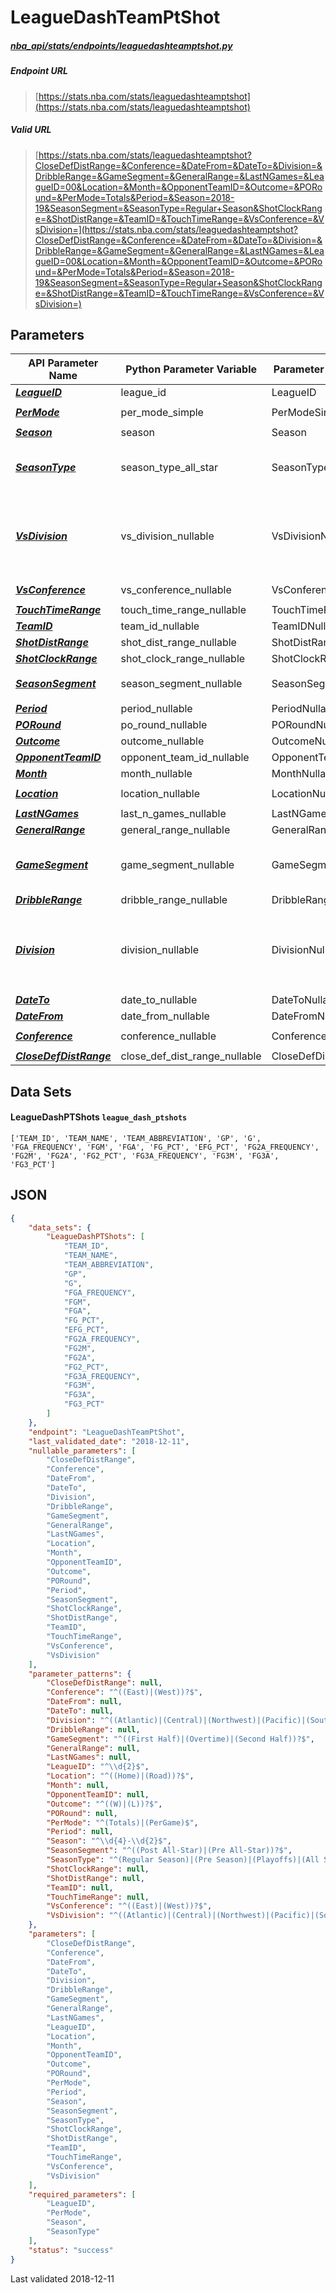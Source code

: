 # LeagueDashTeamPtShot
##### [nba_api/stats/endpoints/leaguedashteamptshot.py](https://github.com/swar/nba_api/blob/master/nba_api/stats/endpoints/leaguedashteamptshot.py)

##### Endpoint URL
>[https://stats.nba.com/stats/leaguedashteamptshot](https://stats.nba.com/stats/leaguedashteamptshot)

##### Valid URL
>[https://stats.nba.com/stats/leaguedashteamptshot?CloseDefDistRange=&Conference=&DateFrom=&DateTo=&Division=&DribbleRange=&GameSegment=&GeneralRange=&LastNGames=&LeagueID=00&Location=&Month=&OpponentTeamID=&Outcome=&PORound=&PerMode=Totals&Period=&Season=2018-19&SeasonSegment=&SeasonType=Regular+Season&ShotClockRange=&ShotDistRange=&TeamID=&TouchTimeRange=&VsConference=&VsDivision=](https://stats.nba.com/stats/leaguedashteamptshot?CloseDefDistRange=&Conference=&DateFrom=&DateTo=&Division=&DribbleRange=&GameSegment=&GeneralRange=&LastNGames=&LeagueID=00&Location=&Month=&OpponentTeamID=&Outcome=&PORound=&PerMode=Totals&Period=&Season=2018-19&SeasonSegment=&SeasonType=Regular+Season&ShotClockRange=&ShotDistRange=&TeamID=&TouchTimeRange=&VsConference=&VsDivision=)

## Parameters
API Parameter Name | Python Parameter Variable | Parameter Mapping Class | Pattern | Required | Nullable
------------ | ------------ | ------------ | :-----------: | :---: | :---:
[_**LeagueID**_](https://github.com/swar/nba_api/blob/master/docs/nba_api/stats/library/parameters.md#LeagueID) | league_id | LeagueID | `^\d{2}$` | `Y` |  | 
[_**PerMode**_](https://github.com/swar/nba_api/blob/master/docs/nba_api/stats/library/parameters.md#PerMode) | per_mode_simple | PerModeSimple | `^(Totals)\|(PerGame)$` | `Y` |  | 
[_**Season**_](https://github.com/swar/nba_api/blob/master/docs/nba_api/stats/library/parameters.md#Season) | season | Season | `^\d{4}-\d{2}$` | `Y` |  | 
[_**SeasonType**_](https://github.com/swar/nba_api/blob/master/docs/nba_api/stats/library/parameters.md#SeasonType) | season_type_all_star | SeasonTypeAllStar | `^(Regular Season)\|(Pre Season)\|(Playoffs)\|(All Star)$` | `Y` |  | 
[_**VsDivision**_](https://github.com/swar/nba_api/blob/master/docs/nba_api/stats/library/parameters.md#VsDivision) | vs_division_nullable | VsDivisionNullable | `^((Atlantic)\|(Central)\|(Northwest)\|(Pacific)\|(Southeast)\|(Southwest)\|(East)\|(West))?$` |  | `Y` | 
[_**VsConference**_](https://github.com/swar/nba_api/blob/master/docs/nba_api/stats/library/parameters.md#VsConference) | vs_conference_nullable | VsConferenceNullable | `^((East)\|(West))?$` |  | `Y` | 
[_**TouchTimeRange**_](https://github.com/swar/nba_api/blob/master/docs/nba_api/stats/library/parameters.md#TouchTimeRange) | touch_time_range_nullable | TouchTimeRangeNullable |  |  | `Y` | 
[_**TeamID**_](https://github.com/swar/nba_api/blob/master/docs/nba_api/stats/library/parameters.md#TeamID) | team_id_nullable | TeamIDNullable |  |  | `Y` | 
[_**ShotDistRange**_](https://github.com/swar/nba_api/blob/master/docs/nba_api/stats/library/parameters.md#ShotDistRange) | shot_dist_range_nullable | ShotDistRangeNullable |  |  | `Y` | 
[_**ShotClockRange**_](https://github.com/swar/nba_api/blob/master/docs/nba_api/stats/library/parameters.md#ShotClockRange) | shot_clock_range_nullable | ShotClockRangeNullable |  |  | `Y` | 
[_**SeasonSegment**_](https://github.com/swar/nba_api/blob/master/docs/nba_api/stats/library/parameters.md#SeasonSegment) | season_segment_nullable | SeasonSegmentNullable | `^((Post All-Star)\|(Pre All-Star))?$` |  | `Y` | 
[_**Period**_](https://github.com/swar/nba_api/blob/master/docs/nba_api/stats/library/parameters.md#Period) | period_nullable | PeriodNullable |  |  | `Y` | 
[_**PORound**_](https://github.com/swar/nba_api/blob/master/docs/nba_api/stats/library/parameters.md#PORound) | po_round_nullable | PORoundNullable |  |  | `Y` | 
[_**Outcome**_](https://github.com/swar/nba_api/blob/master/docs/nba_api/stats/library/parameters.md#Outcome) | outcome_nullable | OutcomeNullable | `^((W)\|(L))?$` |  | `Y` | 
[_**OpponentTeamID**_](https://github.com/swar/nba_api/blob/master/docs/nba_api/stats/library/parameters.md#OpponentTeamID) | opponent_team_id_nullable | OpponentTeamIDNullable |  |  | `Y` | 
[_**Month**_](https://github.com/swar/nba_api/blob/master/docs/nba_api/stats/library/parameters.md#Month) | month_nullable | MonthNullable |  |  | `Y` | 
[_**Location**_](https://github.com/swar/nba_api/blob/master/docs/nba_api/stats/library/parameters.md#Location) | location_nullable | LocationNullable | `^((Home)\|(Road))?$` |  | `Y` | 
[_**LastNGames**_](https://github.com/swar/nba_api/blob/master/docs/nba_api/stats/library/parameters.md#LastNGames) | last_n_games_nullable | LastNGamesNullable |  |  | `Y` | 
[_**GeneralRange**_](https://github.com/swar/nba_api/blob/master/docs/nba_api/stats/library/parameters.md#GeneralRange) | general_range_nullable | GeneralRangeNullable |  |  | `Y` | 
[_**GameSegment**_](https://github.com/swar/nba_api/blob/master/docs/nba_api/stats/library/parameters.md#GameSegment) | game_segment_nullable | GameSegmentNullable | `^((First Half)\|(Overtime)\|(Second Half))?$` |  | `Y` | 
[_**DribbleRange**_](https://github.com/swar/nba_api/blob/master/docs/nba_api/stats/library/parameters.md#DribbleRange) | dribble_range_nullable | DribbleRangeNullable |  |  | `Y` | 
[_**Division**_](https://github.com/swar/nba_api/blob/master/docs/nba_api/stats/library/parameters.md#Division) | division_nullable | DivisionNullable | `^((Atlantic)\|(Central)\|(Northwest)\|(Pacific)\|(Southeast)\|(Southwest)\|(East)\|(West))?$` |  | `Y` | 
[_**DateTo**_](https://github.com/swar/nba_api/blob/master/docs/nba_api/stats/library/parameters.md#DateTo) | date_to_nullable | DateToNullable |  |  | `Y` | 
[_**DateFrom**_](https://github.com/swar/nba_api/blob/master/docs/nba_api/stats/library/parameters.md#DateFrom) | date_from_nullable | DateFromNullable |  |  | `Y` | 
[_**Conference**_](https://github.com/swar/nba_api/blob/master/docs/nba_api/stats/library/parameters.md#Conference) | conference_nullable | ConferenceNullable | `^((East)\|(West))?$` |  | `Y` | 
[_**CloseDefDistRange**_](https://github.com/swar/nba_api/blob/master/docs/nba_api/stats/library/parameters.md#CloseDefDistRange) | close_def_dist_range_nullable | CloseDefDistRangeNullable |  |  | `Y` | 

## Data Sets
#### LeagueDashPTShots `league_dash_ptshots`
```text
['TEAM_ID', 'TEAM_NAME', 'TEAM_ABBREVIATION', 'GP', 'G', 'FGA_FREQUENCY', 'FGM', 'FGA', 'FG_PCT', 'EFG_PCT', 'FG2A_FREQUENCY', 'FG2M', 'FG2A', 'FG2_PCT', 'FG3A_FREQUENCY', 'FG3M', 'FG3A', 'FG3_PCT']
```


## JSON
```json
{
    "data_sets": {
        "LeagueDashPTShots": [
            "TEAM_ID",
            "TEAM_NAME",
            "TEAM_ABBREVIATION",
            "GP",
            "G",
            "FGA_FREQUENCY",
            "FGM",
            "FGA",
            "FG_PCT",
            "EFG_PCT",
            "FG2A_FREQUENCY",
            "FG2M",
            "FG2A",
            "FG2_PCT",
            "FG3A_FREQUENCY",
            "FG3M",
            "FG3A",
            "FG3_PCT"
        ]
    },
    "endpoint": "LeagueDashTeamPtShot",
    "last_validated_date": "2018-12-11",
    "nullable_parameters": [
        "CloseDefDistRange",
        "Conference",
        "DateFrom",
        "DateTo",
        "Division",
        "DribbleRange",
        "GameSegment",
        "GeneralRange",
        "LastNGames",
        "Location",
        "Month",
        "OpponentTeamID",
        "Outcome",
        "PORound",
        "Period",
        "SeasonSegment",
        "ShotClockRange",
        "ShotDistRange",
        "TeamID",
        "TouchTimeRange",
        "VsConference",
        "VsDivision"
    ],
    "parameter_patterns": {
        "CloseDefDistRange": null,
        "Conference": "^((East)|(West))?$",
        "DateFrom": null,
        "DateTo": null,
        "Division": "^((Atlantic)|(Central)|(Northwest)|(Pacific)|(Southeast)|(Southwest)|(East)|(West))?$",
        "DribbleRange": null,
        "GameSegment": "^((First Half)|(Overtime)|(Second Half))?$",
        "GeneralRange": null,
        "LastNGames": null,
        "LeagueID": "^\\d{2}$",
        "Location": "^((Home)|(Road))?$",
        "Month": null,
        "OpponentTeamID": null,
        "Outcome": "^((W)|(L))?$",
        "PORound": null,
        "PerMode": "^(Totals)|(PerGame)$",
        "Period": null,
        "Season": "^\\d{4}-\\d{2}$",
        "SeasonSegment": "^((Post All-Star)|(Pre All-Star))?$",
        "SeasonType": "^(Regular Season)|(Pre Season)|(Playoffs)|(All Star)$",
        "ShotClockRange": null,
        "ShotDistRange": null,
        "TeamID": null,
        "TouchTimeRange": null,
        "VsConference": "^((East)|(West))?$",
        "VsDivision": "^((Atlantic)|(Central)|(Northwest)|(Pacific)|(Southeast)|(Southwest)|(East)|(West))?$"
    },
    "parameters": [
        "CloseDefDistRange",
        "Conference",
        "DateFrom",
        "DateTo",
        "Division",
        "DribbleRange",
        "GameSegment",
        "GeneralRange",
        "LastNGames",
        "LeagueID",
        "Location",
        "Month",
        "OpponentTeamID",
        "Outcome",
        "PORound",
        "PerMode",
        "Period",
        "Season",
        "SeasonSegment",
        "SeasonType",
        "ShotClockRange",
        "ShotDistRange",
        "TeamID",
        "TouchTimeRange",
        "VsConference",
        "VsDivision"
    ],
    "required_parameters": [
        "LeagueID",
        "PerMode",
        "Season",
        "SeasonType"
    ],
    "status": "success"
}
```

Last validated 2018-12-11